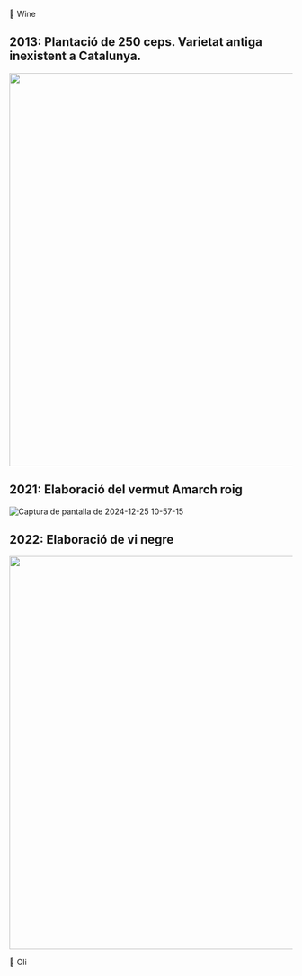 🍷 Wine

## 2013: Plantació de 250 ceps. Varietat antiga inexistent a Catalunya.

<img src="https://github.com/user-attachments/assets/cfdb98b2-99fc-4222-a6db-433c22833492" width="700">

## 2021: Elaboració del vermut Amarch roig

![Captura de pantalla de 2024-12-25 10-57-15](https://github.com/user-attachments/assets/28dbcd82-8350-42d9-abf4-7d3d05764e52)

## 2022: Elaboració de vi negre

<img src="https://github.com/user-attachments/assets/7c55b9b6-11a1-478f-867e-4a3b110b01cc" width="700">





:blossom: Oli




